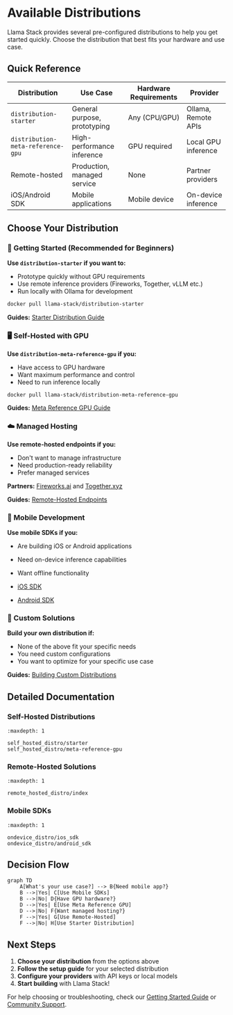 # Available Distributions

Llama Stack provides several pre-configured distributions to help you get started quickly. Choose the distribution that best fits your hardware and use case.

## Quick Reference

| Distribution | Use Case | Hardware Requirements | Provider |
|--------------|----------|----------------------|----------|
| `distribution-starter` | General purpose, prototyping | Any (CPU/GPU) | Ollama, Remote APIs |
| `distribution-meta-reference-gpu` | High-performance inference | GPU required | Local GPU inference |
| Remote-hosted | Production, managed service | None | Partner providers |
| iOS/Android SDK | Mobile applications | Mobile device | On-device inference |

## Choose Your Distribution

### 🚀 Getting Started (Recommended for Beginners)

**Use `distribution-starter` if you want to:**
- Prototype quickly without GPU requirements
- Use remote inference providers (Fireworks, Together, vLLM etc.)
- Run locally with Ollama for development

```bash
docker pull llama-stack/distribution-starter
```

**Guides:** [Starter Distribution Guide](self_hosted_distro/starter)

### 🖥️ Self-Hosted with GPU

**Use `distribution-meta-reference-gpu` if you:**
- Have access to GPU hardware
- Want maximum performance and control
- Need to run inference locally

```bash
docker pull llama-stack/distribution-meta-reference-gpu
```

**Guides:** [Meta Reference GPU Guide](self_hosted_distro/meta-reference-gpu)

### ☁️ Managed Hosting

**Use remote-hosted endpoints if you:**
- Don't want to manage infrastructure
- Need production-ready reliability
- Prefer managed services

**Partners:** [Fireworks.ai](https://fireworks.ai) and [Together.xyz](https://together.xyz)

**Guides:** [Remote-Hosted Endpoints](remote_hosted_distro/index)

### 📱 Mobile Development

**Use mobile SDKs if you:**
- Are building iOS or Android applications
- Need on-device inference capabilities
- Want offline functionality

- [iOS SDK](ondevice_distro/ios_sdk)
- [Android SDK](ondevice_distro/android_sdk)

### 🔧 Custom Solutions

**Build your own distribution if:**
- None of the above fit your specific needs
- You need custom configurations
- You want to optimize for your specific use case

**Guides:** [Building Custom Distributions](building_distro.md)

## Detailed Documentation

### Self-Hosted Distributions

```{toctree}
:maxdepth: 1

self_hosted_distro/starter
self_hosted_distro/meta-reference-gpu
```

### Remote-Hosted Solutions

```{toctree}
:maxdepth: 1

remote_hosted_distro/index
```

### Mobile SDKs

```{toctree}
:maxdepth: 1

ondevice_distro/ios_sdk
ondevice_distro/android_sdk
```

## Decision Flow

```mermaid
graph TD
    A[What's your use case?] --> B{Need mobile app?}
    B -->|Yes| C[Use Mobile SDKs]
    B -->|No| D{Have GPU hardware?}
    D -->|Yes| E[Use Meta Reference GPU]
    D -->|No| F{Want managed hosting?}
    F -->|Yes| G[Use Remote-Hosted]
    F -->|No| H[Use Starter Distribution]
```

## Next Steps

1. **Choose your distribution** from the options above
2. **Follow the setup guide** for your selected distribution
3. **Configure your providers** with API keys or local models
4. **Start building** with Llama Stack!

For help choosing or troubleshooting, check our [Getting Started Guide](../getting_started/index.md) or [Community Support](https://github.com/llama-stack/llama-stack/discussions).
